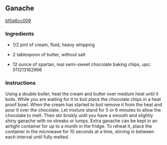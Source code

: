 ## Ganache

[bf0a6cc009](http://tastykitchen.com/recipes/desserts/ganache/)

### Ingredients

 - 1/2 pint of cream, fluid, heavy whipping

 - 2 tablespoon of butter, without salt

 - 12 ounce of spartan, real semi-sweet chocolate baking chips, upc: 011213162966

### Instructions

Using a double boiler, heat the cream and butter over medium heat until it boils. While you are waiting for it to boil place the chocolate chips in a heat proof bowl. When the cream has started to boil remove it from the heat and pour it over the chocolate. Let mixture stand for 5 or 6 minutes to allow the chocolate to melt. Then stir briskly until you have a smooth and slightly shiny ganache with no streaks or lumps. Extra ganache can be kept in an airtight container for up to a month in the fridge. To reheat it, place the container in the microwave for 10 seconds at a time, stirring in between each interval until fully melted.